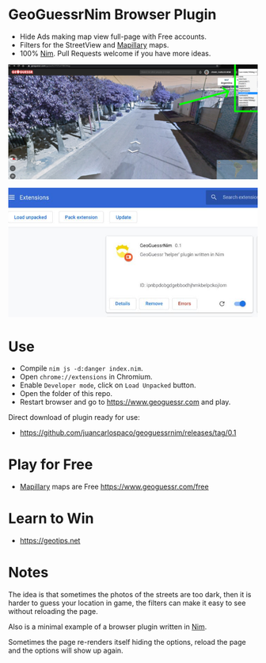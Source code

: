 # GeoGuessrNim Browser Plugin

- Hide Ads making map view full-page with Free accounts.
- Filters for the StreetView and [Mapillary](https://www.mapillary.com) maps.
- 100% [Nim](http://nim-lang.org). Pull Requests welcome if you have more ideas.

![](https://raw.githubusercontent.com/juancarlospaco/geoguessrnim/nim/screenshot.jpg)


![](https://raw.githubusercontent.com/juancarlospaco/geoguessrnim/nim/screenshot2.jpg)


# Use

- Compile `nim js -d:danger index.nim`.
- Open `chrome://extensions` in Chromium.
- Enable `Developer mode`, click on `Load Unpacked` button.
- Open the folder of this repo.
- Restart browser and go to https://www.geoguessr.com and play.

Direct download of plugin ready for use:
- https://github.com/juancarlospaco/geoguessrnim/releases/tag/0.1


# Play for Free

- [Mapillary](https://www.mapillary.com) maps are Free https://www.geoguessr.com/free


# Learn to Win

- https://geotips.net


# Notes

The idea is that sometimes the photos of the streets are too dark,
then it is harder to guess your location in game,
the filters can make it easy to see without reloading the page.

Also is a minimal example of a browser plugin written in [Nim](http://nim-lang.org).

Sometimes the page re-renders itself hiding the options,
reload the page and the options will show up again.
